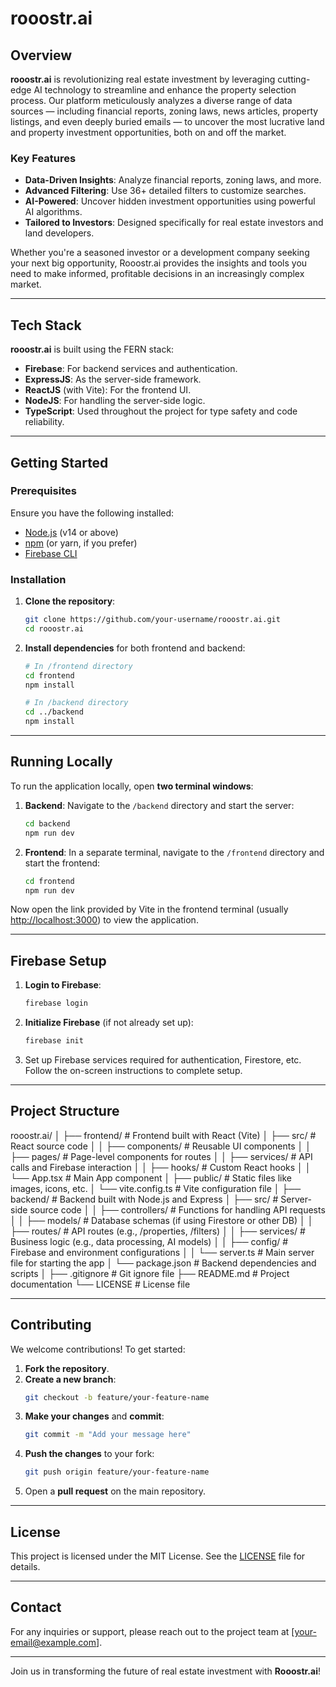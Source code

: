 # rooostr.ai

## Overview
**rooostr.ai** is revolutionizing real estate investment by leveraging cutting-edge AI technology to streamline and enhance the property selection process. Our platform meticulously analyzes a diverse range of data sources — including financial reports, zoning laws, news articles, property listings, and even deeply buried emails — to uncover the most lucrative land and property investment opportunities, both on and off the market.

### Key Features
- **Data-Driven Insights**: Analyze financial reports, zoning laws, and more.
- **Advanced Filtering**: Use 36+ detailed filters to customize searches.
- **AI-Powered**: Uncover hidden investment opportunities using powerful AI algorithms.
- **Tailored to Investors**: Designed specifically for real estate investors and land developers.

Whether you're a seasoned investor or a development company seeking your next big opportunity, Rooostr.ai provides the insights and tools you need to make informed, profitable decisions in an increasingly complex market.

---

## Tech Stack

**rooostr.ai** is built using the FERN stack:
- **Firebase**: For backend services and authentication.
- **ExpressJS**: As the server-side framework.
- **ReactJS** (with Vite): For the frontend UI.
- **NodeJS**: For handling the server-side logic.
- **TypeScript**: Used throughout the project for type safety and code reliability.

---

## Getting Started

### Prerequisites

Ensure you have the following installed:
- [Node.js](https://nodejs.org/) (v14 or above)
- [npm](https://www.npmjs.com/) (or yarn, if you prefer)
- [Firebase CLI](https://firebase.google.com/docs/cli)

### Installation

1. **Clone the repository**:
    ```bash
    git clone https://github.com/your-username/rooostr.ai.git
    cd rooostr.ai
    ```

2. **Install dependencies** for both frontend and backend:
    ```bash
    # In /frontend directory
    cd frontend
    npm install
    
    # In /backend directory
    cd ../backend
    npm install
    ```

---

## Running Locally

To run the application locally, open **two terminal windows**:

1. **Backend**:
    Navigate to the `/backend` directory and start the server:
    ```bash
    cd backend
    npm run dev
    ```

2. **Frontend**:
    In a separate terminal, navigate to the `/frontend` directory and start the frontend:
    ```bash
    cd frontend
    npm run dev
    ```

Now open the link provided by Vite in the frontend terminal (usually [http://localhost:3000](http://localhost:3000)) to view the application.

---

## Firebase Setup

1. **Login to Firebase**:
    ```bash
    firebase login
    ```

2. **Initialize Firebase** (if not already set up):
    ```bash
    firebase init
    ```

3. Set up Firebase services required for authentication, Firestore, etc. Follow the on-screen instructions to complete setup.

---

## Project Structure

rooostr.ai/ │ ├── frontend/ # Frontend built with React (Vite) │ ├── src/ # React source code │ │ ├── components/ # Reusable UI components │ │ ├── pages/ # Page-level components for routes │ │ ├── services/ # API calls and Firebase interaction │ │ ├── hooks/ # Custom React hooks │ │ └── App.tsx # Main App component │ ├── public/ # Static files like images, icons, etc. │ └── vite.config.ts # Vite configuration file │ ├── backend/ # Backend built with Node.js and Express │ ├── src/ # Server-side source code │ │ ├── controllers/ # Functions for handling API requests │ │ ├── models/ # Database schemas (if using Firestore or other DB) │ │ ├── routes/ # API routes (e.g., /properties, /filters) │ │ ├── services/ # Business logic (e.g., data processing, AI models) │ │ ├── config/ # Firebase and environment configurations │ │ └── server.ts # Main server file for starting the app │ └── package.json # Backend dependencies and scripts │ ├── .gitignore # Git ignore file ├── README.md # Project documentation └── LICENSE # License file


---

## Contributing

We welcome contributions! To get started:

1. **Fork the repository**.
2. **Create a new branch**:
    ```bash
    git checkout -b feature/your-feature-name
    ```
3. **Make your changes** and **commit**:
    ```bash
    git commit -m "Add your message here"
    ```
4. **Push the changes** to your fork:
    ```bash
    git push origin feature/your-feature-name
    ```
5. Open a **pull request** on the main repository.

---

## License

This project is licensed under the MIT License. See the [LICENSE](LICENSE) file for details.

---

## Contact

For any inquiries or support, please reach out to the project team at [your-email@example.com].

---

Join us in transforming the future of real estate investment with **Rooostr.ai**!
